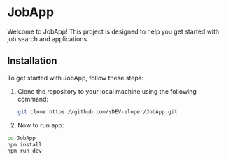# JobApp

Welcome to JobApp! This project is designed to help you get started with job search and applications.

## Installation


To get started with JobApp, follow these steps:

1. Clone the repository to your local machine using the following command:

   ```bash
   git clone https://github.com/sDEV-eloper/JobApp.git

2. Now to run app:

``` bash
cd JobApp 
npm install
npm run dev


